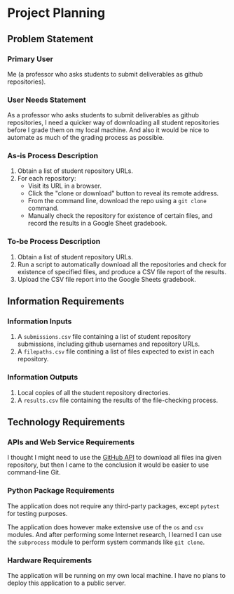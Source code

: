 # Project Planning

## Problem Statement

### Primary User

Me (a professor who asks students to submit deliverables as github repositories).

### User Needs Statement 

As a professor who asks students to submit deliverables as github repositories, 
I need a quicker way of downloading all student repositories before I grade them on my local machine.
And also it would be nice to automate as much of the grading process as possible.

### As-is Process Description

  1. Obtain a list of student repository URLs.
  2. For each repository:
     + Visit its URL in a browser.
     + Click the "clone or download" button to reveal its remote address.
     + From the command line, download the repo using a `git clone` command.
     + Manually check the repository for existence of certain files, and record the results in a Google Sheet gradebook.

### To-be Process Description

  1. Obtain a list of student repository URLs.
  2. Run a script to automatically download all the repositories and check for existence of specified files, and produce a CSV file report of the results.
  3. Upload the CSV file report into the Google Sheets gradebook.


## Information Requirements

### Information Inputs

  1. A `submissions.csv` file containing a list of student repository submissions, including github usernames and repository URLs.
  2. A `filepaths.csv` file contining a list of files expected to exist in each repository.
  
### Information Outputs

  1. Local copies of all the student repository directories.
  2. A `results.csv` file containing the results of the file-checking process.

## Technology Requirements

### APIs and Web Service Requirements

I thought I might need to use the [GitHub API](https://developer.github.com/v3/) to download all files ina given repository, 
but then I came to the conclusion it would be easier to use command-line Git.

### Python Package Requirements

The application does not require any third-party packages, except `pytest` for testing purposes.

The application does however make extensive use of the `os` and `csv` modules. 
And after performing some Internet research, 
I learned I can use the `subprocess` module to perform system commands like `git clone`.

### Hardware Requirements

The application will be running on my own local machine. I have no plans to deploy this application to a public server.
